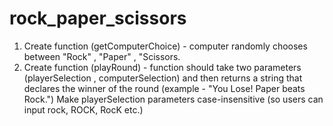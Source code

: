 # rock_paper_scissors

1. Create function (getComputerChoice) - computer randomly chooses between "Rock" , "Paper" , "Scissors.
2. Create function (playRound) - function should take two parameters (playerSelection , computerSelection) and then returns a string that declares the winner of the round (example - "You Lose! Paper beats Rock.")
    Make playerSelection parameters case-insensitive (so users can input rock, ROCK, RocK etc.)